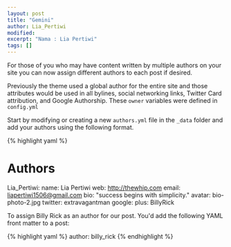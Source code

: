 ```yaml
---
layout: post
title: "Gemini"
author: Lia_Pertiwi
modified:
excerpt: "Nama : Lia Pertiwi"
tags: []
---
```


For those of you who may have content written by multiple authors on your site you can now assign different authors to each post if desired.

Previously the theme used a global author for the entire site and those attributes would be used in all bylines, social networking links, Twitter Card attribution, and Google Authorship. These `owner` variables were defined in `config.yml`

Start by modifying or creating a new `authors.yml` file in the `_data` folder and add your authors using the following format.

{% highlight yaml %}
# Authors

Lia_Pertiwi:
  name: Lia Pertiwi
  web: http://thewhip.com
  email: liapertiwi1506@gmail.com
  bio: "success begins with simplicity."
  avatar: bio-photo-2.jpg
  twitter: extravagantman
  google:
    plus: BillyRick


 
To assign Billy Rick as an author for our post. You'd add the following YAML front matter to a post:

{% highlight yaml %}
author: billy_rick
{% endhighlight %}
